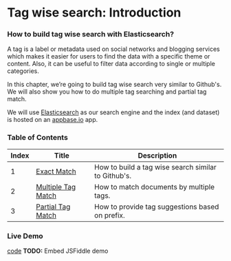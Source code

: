 # Tag wise search: Introduction

### How to build tag wise search with Elasticsearch?

A tag is a label or metadata used on social networks and blogging services which makes it easier for users to find the data with a specific theme or content. Also, it can be useful to filter data according to single or multiple categories.

In this chapter, we’re going to build tag wise search very similar to Github's. We will also show you how to do multiple tag searching and partial tag match.

We will use [Elasticsearch](https://www.elastic.co/products/elasticsearch) as our search engine and the index (and dataset) is hosted on an [appbase.io](https://appbase.io) app.

### Table of Contents

| Index     | Title    | Description |
| ---------- | ---------- |---------|
| 1       | [Exact Match](https://appbaseio.gitbooks.io/esc/content/tagwise-search/exact-match.html) | How to build a tag wise search similar to Github's. |
| 2       | [Multiple Tag Match](https://appbaseio.gitbooks.io/esc/content/tagwise-search/exact-match.html) | How to match documents by multiple tags.
| 3       | [Partial Tag Match](https://appbaseio.gitbooks.io/esc/content/tagwise-search/partial-tag-match-tbh.html) | How to provide tag suggestions based on prefix. |

### Live Demo
<script async src="//jsfiddle.net/1b8tcxs4/3/embed/"></script>
[code](https://jsfiddle.net/1b8tcxs4/3/)
**TODO:** Embed JSFiddle demo
